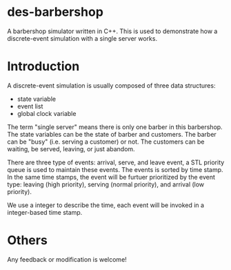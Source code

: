 # des-barbershop
A barbershop simulator written in C++. This is used to demonstrate how a discrete-event simulation with a single server works. 

# Introduction
A discrete-event simulation is usually composed of three data structures:
- state variable
- event list
- global clock variable

The term "single server" means there is only one barber in this barbershop. The state variables can be the state of barber and customers. The barber can be "busy" (i.e. serving a customer) or not. The customers can be waiting, be served, leaving, or just abandom.

There are three type of events: arrival, serve, and leave event, a STL priority queue is used to maintain these events. The events is sorted by time stamp. In the same time stamps, the event will be furtuer prioritized by the event type: leaving (high priority), serving (normal priority), and arrival (low priority).

We use a integer to describe the time, each event will be invoked in a integer-based time stamp.

# Others
Any feedback or modification is welcome!
